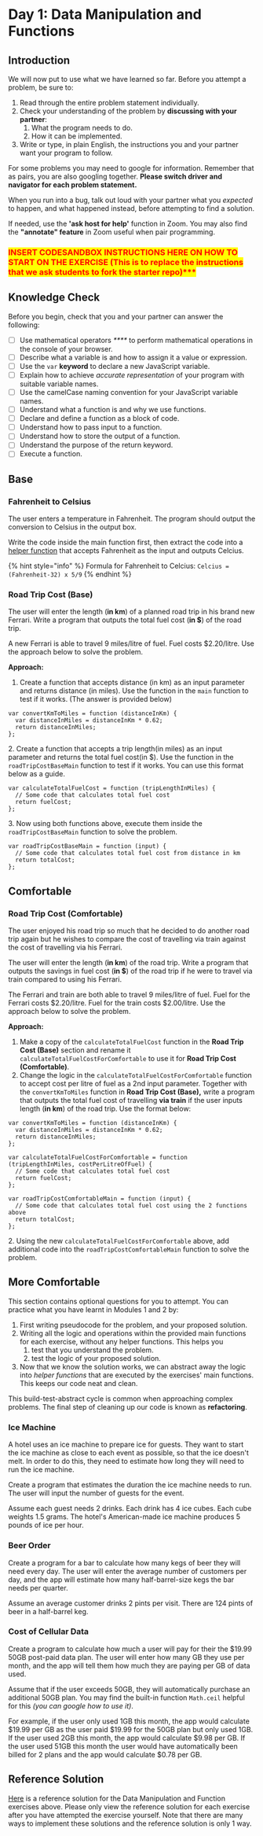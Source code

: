 # Day 1: Data Manipulation and Functions

## Introduction

We will now put to use what we have learned so far. Before you attempt a problem, be sure to:

1. Read through the entire problem statement individually.
2. Check your understanding of the problem by **discussing with your partner**:
   1. What the program needs to do.
   2. How it can be implemented.
3. Write or type, in plain English, the instructions you and your partner want your program to follow.

For some problems you may need to google for information. Remember that as pairs, you are also googling together. **Please switch driver and navigator for each problem statement.**

When you run into a bug, talk out loud with your partner what you _expected_ to happen, and what happened instead, before attempting to find a solution.

If needed, use the **'ask host for help'** function in Zoom. You may also find the **"annotate" feature** in Zoom useful when pair programming.

### <mark style="color:red;">INSERT CODESANDBOX INSTRUCTIONS HERE ON HOW TO START ON THE EXERCISE (This is to replace the instructions that we ask students to fork the starter repo)\*\*\*</mark>

## Knowledge Check

Before you begin, check that you and your partner can answer the following:

* [ ] Use mathematical operators _****_ to perform mathematical operations in the console of your browser.
* [ ] Describe what a variable is and how to assign it a value or expression.
* [ ] Use the `var` **keyword** to declare a new JavaScript variable.
* [ ] Explain how to achieve _accurate representation_ of your program with suitable variable names.
* [ ] Use the camelCase naming convention for your JavaScript variable names.
* [ ] Understand what a function is and why we use functions.
* [ ] Declare and define a function as a block of code.
* [ ] Understand how to pass input to a function.
* [ ] Understand how to store the output of a function.
* [ ] Understand the purpose of the return keyword.
* [ ] Execute a function.

## **Base**

### **Fahrenheit to Celsius**

The user enters a temperature in Fahrenheit. The program should output the conversion to Celsius in the output box.

Write the code inside the main function first, then extract the code into a [helper function](../../modules/2-structuring-and-debugging-code/2.3-functions/2.3.1-functions.md#define-a-function) that accepts Fahrenheit as the input and outputs Celcius.

{% hint style="info" %}
Formula for Fahrenheit to Celcius: `Celcius = (Fahrenheit-32) x 5/9`
{% endhint %}

### **Road Trip Cost (Base)**

The user will enter the length (**in km**) of a planned road trip in his brand new Ferrari. Write a program that outputs the total fuel cost (**in $**) of the road trip.

A new Ferrari is able to travel 9 miles/litre of fuel. Fuel costs $2.20/litre. Use the approach below to solve the problem.

**Approach:**&#x20;

1. Create a function that accepts distance (in km) as an input parameter and returns distance (in miles). Use the function in the `main` function to test if it works. (The answer is provided below)

```
var convertKmToMiles = function (distanceInKm) {
  var distanceInMiles = distanceInKm * 0.62;
  return distanceInMiles;
};
```

2\. Create a function that accepts a trip length(in miles) as an input parameter and returns the total fuel cost(in $). Use the function in the `roadTripCostBaseMain` function to test if it works. You can use this format below as a guide.

```
var calculateTotalFuelCost = function (tripLengthInMiles) {
  // Some code that calculates total fuel cost
  return fuelCost;
};
```

3\. Now using both functions above, execute them inside the `roadTripCostBaseMain` function to solve the problem.

```
var roadTripCostBaseMain = function (input) {
  // Some code that calculates total fuel cost from distance in km
  return totalCost;
};
```

## **Comfortable**

### **Road Trip Cost (Comfortable)**

The user enjoyed his road trip so much that he decided to do another road trip again but he wishes to compare the cost of travelling via train against the cost of travelling via his Ferrari.&#x20;

The user will enter the length (**in km**) of the road trip. Write a program that outputs the savings in fuel cost (**in $**) of the road trip if he were to travel via train compared to using his Ferrari.

The Ferrari and train are both able to travel 9 miles/litre of fuel. Fuel for the Ferrari costs $2.20/litre. Fuel for the train costs $2.00/litre. Use the approach below to solve the problem.

**Approach:**

1. Make a copy of the `calculateTotalFuelCost` function in the **Road Trip Cost (Base)** section and rename it `calculateTotalFuelCostForComfortable` to use it for **Road Trip Cost (Comfortable)**.&#x20;
2. Change the logic in the `calculateTotalFuelCostForComfortable` function to accept cost per litre of fuel as a 2nd input parameter. Together with the `convertKmToMiles` function in **Road Trip Cost (Base),** write a program that outputs the total fuel cost of travelling **via train** if the user inputs length (**in km**) of the road trip. Use the format below:

```
var convertKmToMiles = function (distanceInKm) {
  var distanceInMiles = distanceInKm * 0.62;
  return distanceInMiles;
};

var calculateTotalFuelCostForComfortable = function (tripLengthInMiles, costPerLitreOfFuel) {
  // Some code that calculates total fuel cost
  return fuelCost;
};

var roadTripCostComfortableMain = function (input) {
  // Some code that calculates total fuel cost using the 2 functions above
  return totalCost;
};
```

2\. Using the new `calculateTotalFuelCostForComfortable` above, add additional code into the `roadTripCostComfortableMain` function to solve the problem.

## More Comfortable

This section contains optional questions for you to attempt. You can practice what you have learnt in Modules 1 and 2 by:

1. First writing pseudocode for the problem, and your proposed solution.
2. Writing all the logic and operations within the provided main functions for each exercise, without any helper functions. This helps you
   1. test that you understand the problem.
   2. test the logic of your proposed solution.
3. Now that we know the solution works, we can abstract away the logic into _helper functions_ that are executed by the exercises' main functions. This keeps our code neat and clean.

This build-test-abstract cycle is common when approaching complex problems. The final step of cleaning up our code is known as **refactoring**.

### Ice Machine

A hotel uses an ice machine to prepare ice for guests. They want to start the ice machine as close to each event as possible, so that the ice doesn't melt. In order to do this, they need to estimate how long they will need to run the ice machine.

Create a program that estimates the duration the ice machine needs to run. The user will input the number of guests for the event.

Assume each guest needs 2 drinks. Each drink has 4 ice cubes. Each cube weights 1.5 grams. The hotel's American-made ice machine produces 5 pounds of ice per hour.

### Beer Order

Create a program for a bar to calculate how many kegs of beer they will need every day. The user will enter the average number of customers per day, and the app will estimate how many half-barrel-size kegs the bar needs per quarter.

Assume an average customer drinks 2 pints per visit. There are 124 pints of beer in a half-barrel keg.

### Cost of Cellular Data

Create a program to calculate how much a user will pay for their the $19.99 50GB post-paid data plan. The user will enter how many GB they use per month, and the app will tell them how much they are paying per GB of data used.

Assume that if the user exceeds 50GB, they will automatically purchase an additional 50GB plan. You may find the built-in function `Math.ceil` helpful for this _(you can google how to use it)_.

For example, if the user only used 1GB this month, the app would calculate $19.99 per GB as the user paid $19.99 for the 50GB plan but only used 1GB. If the user used 2GB this month, the app would calculate $9.98 per GB. If the user used 51GB this month the user would have automatically been billed for 2 plans and the app would calculate $0.78 per GB.

## Reference Solution

[Here](https://github.com/rocketacademy/basics-starter-code-2.0/blob/day1/day01-data-manipulation-and-functions/in-class/script.js) is a reference solution for the Data Manipulation and Function exercises above. Please only view the reference solution for each exercise after you have attempted the exercise yourself. Note that there are many ways to implement these solutions and the reference solution is only 1 way.
